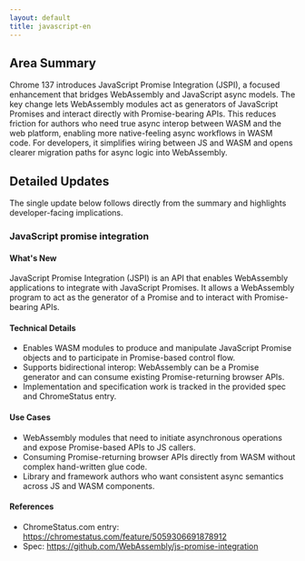 ```yaml
---
layout: default
title: javascript-en
---
```


## Area Summary

Chrome 137 introduces JavaScript Promise Integration (JSPI), a focused enhancement that bridges WebAssembly and JavaScript async models. The key change lets WebAssembly modules act as generators of JavaScript Promises and interact directly with Promise-bearing APIs. This reduces friction for authors who need true async interop between WASM and the web platform, enabling more native-feeling async workflows in WASM code. For developers, it simplifies wiring between JS and WASM and opens clearer migration paths for async logic into WebAssembly.

## Detailed Updates

The single update below follows directly from the summary and highlights developer-facing implications.

### JavaScript promise integration

#### What's New
JavaScript Promise Integration (JSPI) is an API that enables WebAssembly applications to integrate with JavaScript Promises. It allows a WebAssembly program to act as the generator of a Promise and to interact with Promise-bearing APIs.

#### Technical Details
- Enables WASM modules to produce and manipulate JavaScript Promise objects and to participate in Promise-based control flow.
- Supports bidirectional interop: WebAssembly can be a Promise generator and can consume existing Promise-returning browser APIs.
- Implementation and specification work is tracked in the provided spec and ChromeStatus entry.

#### Use Cases
- WebAssembly modules that need to initiate asynchronous operations and expose Promise-based APIs to JS callers.
- Consuming Promise-returning browser APIs directly from WASM without complex hand-written glue code.
- Library and framework authors who want consistent async semantics across JS and WASM components.

#### References
- ChromeStatus.com entry: https://chromestatus.com/feature/5059306691878912  
- Spec: https://github.com/WebAssembly/js-promise-integration
